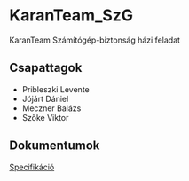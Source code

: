 # KaranTeam_SzG
KaranTeam Számítógép-biztonság házi feladat

## Csapattagok
* Pribleszki Levente
* Jójárt Dániel
* Meczner Balázs
* Szőke Viktor

## Dokumentumok
[Specifikáció](https://github.com/DaniVagyok/KaranTeam_SzG/wiki/Specifikáció)
